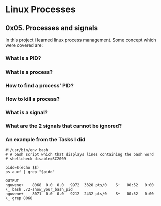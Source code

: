 # Linux Processes
## 0x05. Processes and signals
In this project i learned linux process management. Some concept which
were covered are:
### What is a PID?
### What is a process?
### How to find a process’ PID?
### How to kill a process?
### What is a signal?
### What are the 2 signals that cannot be ignored?
### An example from the Tasks I did
```
#!/usr/bin/env bash
# A bash script which that displays lines containing the bash word
# shellcheck disable=SC2009

pidd=$(echo $$)
ps auxf | grep "$pidd"
```
```
OUTPUT
nguwene+    8068  0.0  0.0   9972  3328 pts/0    S+   00:52   0:00          \_ bash ./2-show_your_bash_pid
nguwene+    8071  0.0  0.0   9212  2432 pts/0    S+   00:52   0:00              \_ grep 8068
```
